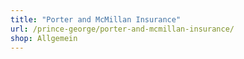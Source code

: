 ```yaml
---
title: "Porter and McMillan Insurance"
url: /prince-george/porter-and-mcmillan-insurance/
shop: Allgemein
---
```

